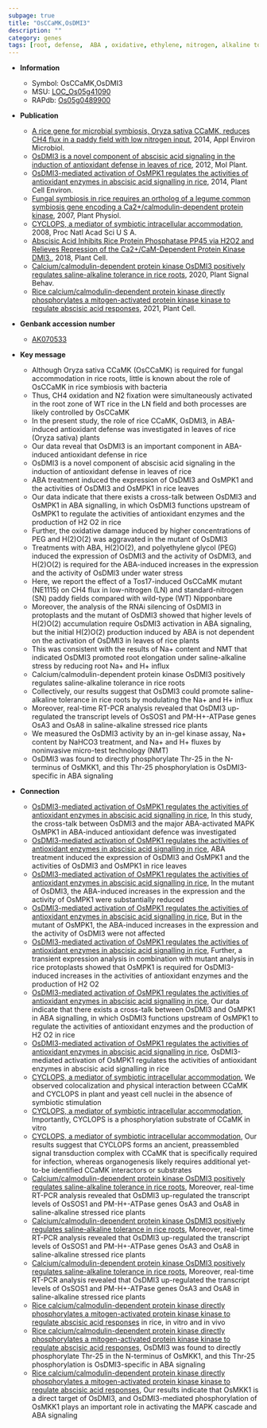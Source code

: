 ```yaml
---
subpage: true
title: "OsCCaMK,OsDMI3"
description: ""
category: genes
tags: [root, defense,  ABA , oxidative, ethylene, nitrogen, alkaline tolerance, alkaline stress, tolerance, root elongation, stress, Kinase, protein kinase, kinase, ABA]
---
```


* **Information**  
    + Symbol: OsCCaMK,OsDMI3  
    + MSU: [LOC_Os05g41090](http://rice.plantbiology.msu.edu/cgi-bin/ORF_infopage.cgi?orf=LOC_Os05g41090)  
    + RAPdb: [Os05g0489900](http://rapdb.dna.affrc.go.jp/viewer/gbrowse_details/irgsp1?name=Os05g0489900)  

* **Publication**  
    + [A rice gene for microbial symbiosis, Oryza sativa CCaMK, reduces CH4 flux in a paddy field with low nitrogen input](http://www.ncbi.nlm.nih.gov/pubmed?term=A+rice+gene+for+microbial+symbiosis,+Oryza+sativa+CCaMK,+reduces+CH4+flux+in+a+paddy+field+with+low+nitrogen+input%5BTitle%5D), 2014, Appl Environ Microbiol.
    + [OsDMI3 is a novel component of abscisic acid signaling in the induction of antioxidant defense in leaves of rice](http://www.ncbi.nlm.nih.gov/pubmed?term=OsDMI3+is+a+novel+component+of+abscisic+acid+signaling+in+the+induction+of+antioxidant+defense+in+leaves+of+rice%5BTitle%5D), 2012, Mol Plant.
    + [OsDMI3-mediated activation of OsMPK1 regulates the activities of antioxidant enzymes in abscisic acid signalling in rice](http://www.ncbi.nlm.nih.gov/pubmed?term=OsDMI3-mediated+activation+of+OsMPK1+regulates+the+activities+of+antioxidant+enzymes+in+abscisic+acid+signalling+in+rice%5BTitle%5D), 2014, Plant Cell Environ.
    + [Fungal symbiosis in rice requires an ortholog of a legume common symbiosis gene encoding a Ca2+/calmodulin-dependent protein kinase](http://www.ncbi.nlm.nih.gov/pubmed?term=Fungal+symbiosis+in+rice+requires+an+ortholog+of+a+legume+common+symbiosis+gene+encoding+a+Ca2+/calmodulin-dependent+protein+kinase%5BTitle%5D), 2007, Plant Physiol.
    + [CYCLOPS, a mediator of symbiotic intracellular accommodation](http://www.ncbi.nlm.nih.gov/pubmed?term=CYCLOPS,+a+mediator+of+symbiotic+intracellular+accommodation%5BTitle%5D), 2008, Proc Natl Acad Sci U S A.
    + [Abscisic Acid Inhibits Rice Protein Phosphatase PP45 via H2O2 and Relieves Repression of the Ca2+/CaM-Dependent Protein Kinase DMI3.](http://www.ncbi.nlm.nih.gov/pubmed?term=Abscisic+Acid+Inhibits+Rice+Protein+Phosphatase+PP45+via+H2O2+and+Relieves+Repression+of+the+Ca2+/CaM-Dependent+Protein+Kinase+DMI3.%5BTitle%5D), 2018, Plant Cell.
    + [Calcium/calmodulin-dependent protein kinase OsDMI3 positively regulates saline-alkaline tolerance in rice roots](http://www.ncbi.nlm.nih.gov/pubmed?term=Calcium/calmodulin-dependent+protein+kinase+OsDMI3+positively+regulates+saline-alkaline+tolerance+in+rice+roots%5BTitle%5D), 2020, Plant Signal Behav.
    + [Rice calcium/calmodulin-dependent protein kinase directly phosphorylates a mitogen-activated protein kinase kinase to regulate abscisic acid responses](http://www.ncbi.nlm.nih.gov/pubmed?term=Rice+calcium/calmodulin-dependent+protein+kinase+directly+phosphorylates+a+mitogen-activated+protein+kinase+kinase+to+regulate+abscisic+acid+responses%5BTitle%5D), 2021, Plant Cell.

* **Genbank accession number**  
    + [AK070533](http://www.ncbi.nlm.nih.gov/nuccore/AK070533)

* **Key message**  
    + Although Oryza sativa CCaMK (OsCCaMK) is required for fungal accommodation in rice roots, little is known about the role of OsCCaMK in rice symbiosis with bacteria
    + Thus, CH4 oxidation and N2 fixation were simultaneously activated in the root zone of WT rice in the LN field and both processes are likely controlled by OsCCaMK
    + In the present study, the role of rice CCaMK, OsDMI3, in ABA-induced antioxidant defense was investigated in leaves of rice (Oryza sativa) plants
    + Our data reveal that OsDMI3 is an important component in ABA-induced antioxidant defense in rice
    + OsDMI3 is a novel component of abscisic acid signaling in the induction of antioxidant defense in leaves of rice
    + ABA treatment induced the expression of OsDMI3 and OsMPK1 and the activities of OsDMI3 and OsMPK1 in rice leaves
    + Our data indicate that there exists a cross-talk between OsDMI3 and OsMPK1 in ABA signalling, in which OsDMI3 functions upstream of OsMPK1 to regulate the activities of antioxidant enzymes and the production of H2 O2 in rice
    + Further, the oxidative damage induced by higher concentrations of PEG and H(2)O(2) was aggravated in the mutant of OsDMI3
    + Treatments with ABA, H(2)O(2), and polyethylene glycol (PEG) induced the expression of OsDMI3 and the activity of OsDMI3, and H(2)O(2) is required for the ABA-induced increases in the expression and the activity of OsDMI3 under water stress
    + Here, we report the effect of a Tos17-induced OsCCaMK mutant (NE1115) on CH4 flux in low-nitrogen (LN) and standard-nitrogen (SN) paddy fields compared with wild-type (WT) Nipponbare
    + Moreover, the analysis of the RNAi silencing of OsDMI3 in protoplasts and the mutant of OsDMI3 showed that higher levels of H(2)O(2) accumulation require OsDMI3 activation in ABA signaling, but the initial H(2)O(2) production induced by ABA is not dependent on the activation of OsDMI3 in leaves of rice plants
    + This was consistent with the results of Na+ content and NMT that indicated OsDMI3 promoted root elongation under saline-alkaline stress by reducing root Na+ and H+ influx
    + Calcium/calmodulin-dependent protein kinase OsDMI3 positively regulates saline-alkaline tolerance in rice roots
    + Collectively, our results suggest that OsDMI3 could promote saline-alkaline tolerance in rice roots by modulating the Na+ and H+ influx
    + Moreover, real-time RT-PCR analysis revealed that OsDMI3 up-regulated the transcript levels of OsSOS1 and PM-H+-ATPase genes OsA3 and OsA8 in saline-alkaline stressed rice plants
    + We measured the OsDMI3 activity by an in-gel kinase assay, Na+ content by NaHCO3 treatment, and Na+ and H+ fluxes by noninvasive micro-test technology (NMT)
    + OsDMI3 was found to directly phosphorylate Thr-25 in the N-terminus of OsMKK1, and this Thr-25 phosphorylation is OsDMI3-specific in ABA signaling

* **Connection**  
    + [OsDMI3-mediated activation of OsMPK1 regulates the activities of antioxidant enzymes in abscisic acid signalling in rice](http://www.ncbi.nlm.nih.gov/pubmed?term=OsDMI3-mediated+activation+of+OsMPK1+regulates+the+activities+of+antioxidant+enzymes+in+abscisic+acid+signalling+in+rice%5BTitle%5D), In this study, the cross-talk between OsDMI3 and the major ABA-activated MAPK OsMPK1 in ABA-induced antioxidant defence was investigated
    + [OsDMI3-mediated activation of OsMPK1 regulates the activities of antioxidant enzymes in abscisic acid signalling in rice](http://www.ncbi.nlm.nih.gov/pubmed?term=OsDMI3-mediated+activation+of+OsMPK1+regulates+the+activities+of+antioxidant+enzymes+in+abscisic+acid+signalling+in+rice%5BTitle%5D), ABA treatment induced the expression of OsDMI3 and OsMPK1 and the activities of OsDMI3 and OsMPK1 in rice leaves
    + [OsDMI3-mediated activation of OsMPK1 regulates the activities of antioxidant enzymes in abscisic acid signalling in rice](http://www.ncbi.nlm.nih.gov/pubmed?term=OsDMI3-mediated+activation+of+OsMPK1+regulates+the+activities+of+antioxidant+enzymes+in+abscisic+acid+signalling+in+rice%5BTitle%5D), In the mutant of OsDMI3, the ABA-induced increases in the expression and the activity of OsMPK1 were substantially reduced
    + [OsDMI3-mediated activation of OsMPK1 regulates the activities of antioxidant enzymes in abscisic acid signalling in rice](http://www.ncbi.nlm.nih.gov/pubmed?term=OsDMI3-mediated+activation+of+OsMPK1+regulates+the+activities+of+antioxidant+enzymes+in+abscisic+acid+signalling+in+rice%5BTitle%5D), But in the mutant of OsMPK1, the ABA-induced increases in the expression and the activity of OsDMI3 were not affected
    + [OsDMI3-mediated activation of OsMPK1 regulates the activities of antioxidant enzymes in abscisic acid signalling in rice](http://www.ncbi.nlm.nih.gov/pubmed?term=OsDMI3-mediated+activation+of+OsMPK1+regulates+the+activities+of+antioxidant+enzymes+in+abscisic+acid+signalling+in+rice%5BTitle%5D), Further, a transient expression analysis in combination with mutant analysis in rice protoplasts showed that OsMPK1 is required for OsDMI3-induced increases in the activities of antioxidant enzymes and the production of H2 O2
    + [OsDMI3-mediated activation of OsMPK1 regulates the activities of antioxidant enzymes in abscisic acid signalling in rice](http://www.ncbi.nlm.nih.gov/pubmed?term=OsDMI3-mediated+activation+of+OsMPK1+regulates+the+activities+of+antioxidant+enzymes+in+abscisic+acid+signalling+in+rice%5BTitle%5D), Our data indicate that there exists a cross-talk between OsDMI3 and OsMPK1 in ABA signalling, in which OsDMI3 functions upstream of OsMPK1 to regulate the activities of antioxidant enzymes and the production of H2 O2 in rice
    + [OsDMI3-mediated activation of OsMPK1 regulates the activities of antioxidant enzymes in abscisic acid signalling in rice](http://www.ncbi.nlm.nih.gov/pubmed?term=OsDMI3-mediated+activation+of+OsMPK1+regulates+the+activities+of+antioxidant+enzymes+in+abscisic+acid+signalling+in+rice%5BTitle%5D), OsDMI3-mediated activation of OsMPK1 regulates the activities of antioxidant enzymes in abscisic acid signalling in rice
    + [CYCLOPS, a mediator of symbiotic intracellular accommodation](http://www.ncbi.nlm.nih.gov/pubmed?term=CYCLOPS,+a+mediator+of+symbiotic+intracellular+accommodation%5BTitle%5D), We observed colocalization and physical interaction between CCaMK and CYCLOPS in plant and yeast cell nuclei in the absence of symbiotic stimulation
    + [CYCLOPS, a mediator of symbiotic intracellular accommodation](http://www.ncbi.nlm.nih.gov/pubmed?term=CYCLOPS,+a+mediator+of+symbiotic+intracellular+accommodation%5BTitle%5D), Importantly, CYCLOPS is a phosphorylation substrate of CCaMK in vitro
    + [CYCLOPS, a mediator of symbiotic intracellular accommodation](http://www.ncbi.nlm.nih.gov/pubmed?term=CYCLOPS,+a+mediator+of+symbiotic+intracellular+accommodation%5BTitle%5D), Our results suggest that CYCLOPS forms an ancient, preassembled signal transduction complex with CCaMK that is specifically required for infection, whereas organogenesis likely requires additional yet-to-be identified CCaMK interactors or substrates
    + [Calcium/calmodulin-dependent protein kinase OsDMI3 positively regulates saline-alkaline tolerance in rice roots](http://www.ncbi.nlm.nih.gov/pubmed?term=Calcium/calmodulin-dependent+protein+kinase+OsDMI3+positively+regulates+saline-alkaline+tolerance+in+rice+roots%5BTitle%5D),  Moreover, real-time RT-PCR analysis revealed that OsDMI3 up-regulated the transcript levels of OsSOS1 and PM-H+-ATPase genes OsA3 and OsA8 in saline-alkaline stressed rice plants
    + [Calcium/calmodulin-dependent protein kinase OsDMI3 positively regulates saline-alkaline tolerance in rice roots](http://www.ncbi.nlm.nih.gov/pubmed?term=Calcium/calmodulin-dependent+protein+kinase+OsDMI3+positively+regulates+saline-alkaline+tolerance+in+rice+roots%5BTitle%5D),  Moreover, real-time RT-PCR analysis revealed that OsDMI3 up-regulated the transcript levels of OsSOS1 and PM-H+-ATPase genes OsA3 and OsA8 in saline-alkaline stressed rice plants
    + [Calcium/calmodulin-dependent protein kinase OsDMI3 positively regulates saline-alkaline tolerance in rice roots](http://www.ncbi.nlm.nih.gov/pubmed?term=Calcium/calmodulin-dependent+protein+kinase+OsDMI3+positively+regulates+saline-alkaline+tolerance+in+rice+roots%5BTitle%5D),  Moreover, real-time RT-PCR analysis revealed that OsDMI3 up-regulated the transcript levels of OsSOS1 and PM-H+-ATPase genes OsA3 and OsA8 in saline-alkaline stressed rice plants
    + [Rice calcium/calmodulin-dependent protein kinase directly phosphorylates a mitogen-activated protein kinase kinase to regulate abscisic acid responses](MKK) in rice, in vitro and in vivo
    + [Rice calcium/calmodulin-dependent protein kinase directly phosphorylates a mitogen-activated protein kinase kinase to regulate abscisic acid responses](http://www.ncbi.nlm.nih.gov/pubmed?term=Rice+calcium/calmodulin-dependent+protein+kinase+directly+phosphorylates+a+mitogen-activated+protein+kinase+kinase+to+regulate+abscisic+acid+responses%5BTitle%5D),  OsDMI3 was found to directly phosphorylate Thr-25 in the N-terminus of OsMKK1, and this Thr-25 phosphorylation is OsDMI3-specific in ABA signaling
    + [Rice calcium/calmodulin-dependent protein kinase directly phosphorylates a mitogen-activated protein kinase kinase to regulate abscisic acid responses](http://www.ncbi.nlm.nih.gov/pubmed?term=Rice+calcium/calmodulin-dependent+protein+kinase+directly+phosphorylates+a+mitogen-activated+protein+kinase+kinase+to+regulate+abscisic+acid+responses%5BTitle%5D),  Our results indicate that OsMKK1 is a direct target of OsDMI3, and OsDMI3-mediated phosphorylation of OsMKK1 plays an important role in activating the MAPK cascade and ABA signaling



